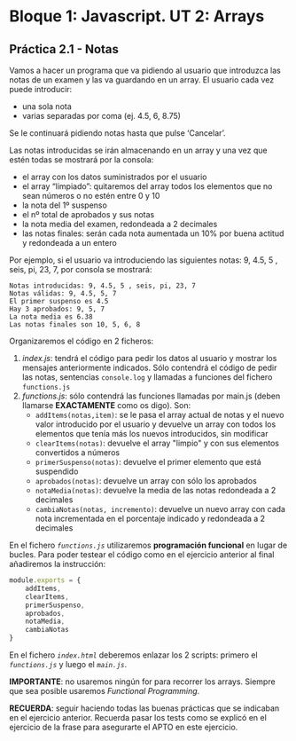 # Bloque 1: Javascript. UT 2: Arrays

## Práctica 2.1 - Notas

Vamos a hacer un programa que va pidiendo al usuario que introduzca las notas de un examen y las va guardando en un array. El usuario cada vez puede introducir:

- una sola nota
- varias separadas por coma (ej. 4.5, 6, 8.75)

Se le continuará pidiendo notas hasta que pulse ‘Cancelar’.

Las notas introducidas se irán almacenando en un array y una vez que estén todas se mostrará por la consola:

- el array con los datos suministrados por el usuario
- el array “limpiado”: quitaremos del array todos los elementos que no sean números o no estén entre 0 y 10
- la nota del 1º suspenso
- el nº total de aprobados y sus notas
- la nota media del examen, redondeada a 2 decimales
- las notas finales: serán cada nota aumentada un 10% por buena actitud y redondeada a un entero

Por ejemplo, si el usuario va introduciendo las siguientes notas: 9, 4.5, 5 , seis, pi, 23, 7, por consola se mostrará:

```
Notas introducidas: 9, 4.5, 5 , seis, pi, 23, 7
Notas válidas: 9, 4.5, 5, 7
El primer suspenso es 4.5
Hay 3 aprobados: 9, 5, 7
La nota media es 6.38
Las notas finales son 10, 5, 6, 8
```

Organizaremos el código en 2 ficheros:

1. _index.js_: tendrá el código para pedir los datos al usuario y mostrar los mensajes anteriormente indicados. Sólo contendrá el código de pedir las notas, sentencias `console.log` y llamadas a funciones del fichero `functions.js`
2. _functions.js_: sólo contendrá las funciones llamadas por main.js (deben llamarse **EXACTAMENTE** como os digo). Son:
      - `addItems(notas,item)`: se le pasa el array actual de notas y el nuevo valor introducido por el usuario y devuelve un array con todos los elementos que tenía más los nuevos introducidos, sin modificar
      - `clearItems(notas)`: devuelve el array "limpio" y con sus elementos convertidos a números
      - `primerSuspenso(notas)`: devuelve el primer elemento que está suspendido
      - `aprobados(notas)`: devuelve un array con sólo los aprobados
      - `notaMedia(notas)`: devuelve la media de las notas redondeada a 2 decimales
      - `cambiaNotas(notas, incremento)`: devuelve un nuevo array con cada nota incrementada en el porcentaje indicado y redondeada a 2 decimales

En el fichero _`functions.js`_ utilizaremos **programación funcional** en lugar de bucles. Para poder testear el código como en el ejercicio anterior al final añadiremos la instrucción:

```javascript
module.exports = {
	addItems,
	clearItems,
	primerSuspenso,
	aprobados,
	notaMedia,
	cambiaNotas
}
```

En el fichero _`index.html`_ deberemos enlazar los 2 scripts: primero el _`functions.js`_ y luego el _`main.js`_.

**IMPORTANTE**: no usaremos ningún for para recorrer los arrays. Siempre que sea posible usaremos _Functional Programming_.

**RECUERDA**: seguir haciendo todas las buenas prácticas que se indicaban en el ejercicio anterior.
Recuerda pasar los tests como se explicó en el ejercicio de la frase para asegurarte el APTO en este ejercicio.
